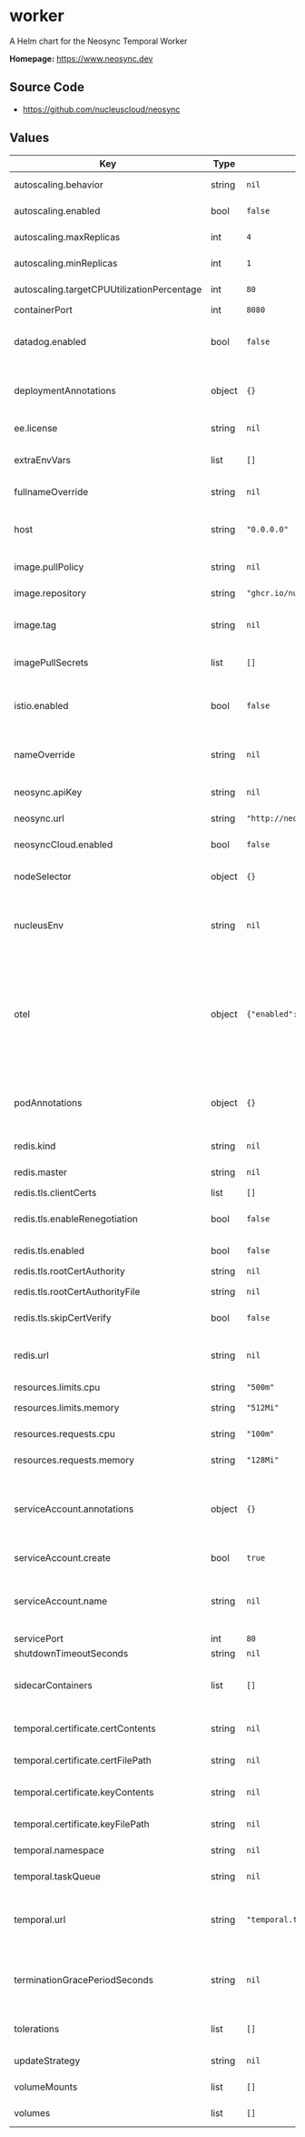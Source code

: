 # worker

A Helm chart for the Neosync Temporal Worker

**Homepage:** <https://www.neosync.dev>

## Source Code

* <https://github.com/nucleuscloud/neosync>

## Values

| Key | Type | Default | Description |
|-----|------|---------|-------------|
| autoscaling.behavior | string | `nil` | The behavior of the HPA autoscaler |
| autoscaling.enabled | bool | `false` | Whether or not to install the HPA autoscaler |
| autoscaling.maxReplicas | int | `4` | The maximum number of replicas to scale to |
| autoscaling.minReplicas | int | `1` | The minimum amount of replicas to have running |
| autoscaling.targetCPUUtilizationPercentage | int | `80` | The CPU % utilization to begin a scale up |
| containerPort | int | `8080` | The container port |
| datadog.enabled | bool | `false` | Whether or not to apply the default Datadog annotations/labels to the deployment |
| deploymentAnnotations | object | `{}` | Provide a map of deployment annotations that will be attached to the deployment's annotations |
| ee.license | string | `nil` | Neosync Enterprise-Edition License Key |
| extraEnvVars | list | `[]` | Provide extra environment variables that will be applied to the deployment. |
| fullnameOverride | string | `nil` | Fully overrides the chart name |
| host | string | `"0.0.0.0"` | Sets the host that the backend will listen on. 0.0.0.0 is common for Kubernetes workloads. |
| image.pullPolicy | string | `nil` | Overrides the default K8s pull policy |
| image.repository | string | `"ghcr.io/nucleuscloud/neosync/worker"` | The default image repository |
| image.tag | string | `nil` | Overrides the image tag whose default is {{ printf "v%s" .Chart.AppVersion }} |
| imagePullSecrets | list | `[]` | Define a list of image pull secrets that will be used by the deployment |
| istio.enabled | bool | `false` | Whether or not to apply the default istio annotations/labels to the deployment |
| nameOverride | string | `nil` | Override the name specified on the Chart, which defaults to .Chart.Name |
| neosync.apiKey | string | `nil` | Only required if running the backend in auth-mode |
| neosync.url | string | `"http://neosync-api"` | The url to the Neoysnc API instance |
| neosyncCloud.enabled | bool | `false` | Whether or not this is NeosyncCloud |
| nodeSelector | object | `{}` | Any node selectors that should be applied to the deployment |
| nucleusEnv | string | `nil` | Mostly used by NeosyncCloud. Adds a special tag to the logging to determine what environment is running |
| otel | object | `{"enabled":false,"otlpPort":4317}` | Will eventually allow sending traces. The worker does emit record-based metrics, but does not currently listen to otel.enabled. Must provide the OTEL_SDK_DISABLED=false environment variable separately today. |
| podAnnotations | object | `{}` | Provide a map of pod annotations that will be attached to the deployment's pod template annotations |
| redis.kind | string | `nil` | The kind of redis instance. simpke, cluster, failover |
| redis.master | string | `nil` | Name of redis master when in failover mode |
| redis.tls.clientCerts | list | `[]` | Client TLS Certificate files |
| redis.tls.enableRenegotiation | bool | `false` | Whether to allow the remote server to repeatedly request renegotiation |
| redis.tls.enabled | bool | `false` | Whether or not to enable redis tls |
| redis.tls.rootCertAuthority | string | `nil` | Root certificate authority |
| redis.tls.rootCertAuthorityFile | string | `nil` | Root certificate authority file location |
| redis.tls.skipCertVerify | bool | `false` | Optionally skip cert verification |
| redis.url | string | `nil` | The url to the redis instance that will be used for PK/FK transformation storage cache |
| resources.limits.cpu | string | `"500m"` | Sets the max CPU amount |
| resources.limits.memory | string | `"512Mi"` | Sets the max Memory amount |
| resources.requests.cpu | string | `"100m"` | Sets the CPU amount to be requested |
| resources.requests.memory | string | `"128Mi"` | Sets the Memory amount to be requested |
| serviceAccount.annotations | object | `{}` | Specify annotations here that will be attached to the service account. Useful for specifying role information or other tagging depending on environment. |
| serviceAccount.create | bool | `true` | Specifies whether a service account should be created |
| serviceAccount.name | string | `nil` | The name of the service account to use. If namenot set and create is true, a name is generated using fullname template |
| servicePort | int | `80` | The K8s service port |
| shutdownTimeoutSeconds | string | `nil` | Not currently used |
| sidecarContainers | list | `[]` | Provide sidecars that will be appended directly to the deployment next to the user-container |
| temporal.certificate.certContents | string | `nil` | The full contents of the certificate. Provide this or the certFilePath, not both. |
| temporal.certificate.certFilePath | string | `nil` | The location of the certificate file |
| temporal.certificate.keyContents | string | `nil` | The full contents of the key. Provide this or the keyFilePath, not both. |
| temporal.certificate.keyFilePath | string | `nil` | The location of the certificate key file |
| temporal.namespace | string | `nil` | If not provided, falls back to hardcoded default value |
| temporal.taskQueue | string | `nil` | If not provided, falls back to hardcoded default value |
| temporal.url | string | `"temporal.temporal:7233"` | The default value based on how Temporal manifests are by default configured. Change this based on your temporal configuration |
| terminationGracePeriodSeconds | string | `nil` | The amount of time in seconds to wait for the pod to shut down when a termination event has occurred. |
| tolerations | list | `[]` | Any tolerations that should be applied to the deployment |
| updateStrategy | string | `nil` | The strategy to use when rolling out new replicas |
| volumeMounts | list | `[]` | Volumes that will be mounted to the deployment |
| volumes | list | `[]` | Volumes that will be attached to the deployment |
